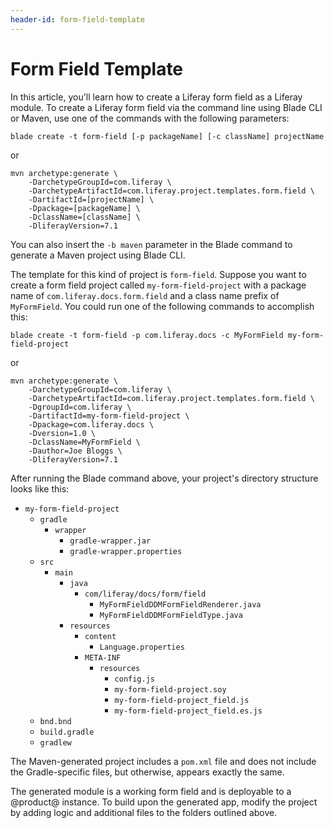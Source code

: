 ```yaml
---
header-id: form-field-template
---
```


# Form Field Template

In this article, you'll learn how to create a Liferay form field as a Liferay
module. To create a Liferay form field via the command line using Blade CLI or
Maven, use one of the commands with the following parameters:

    blade create -t form-field [-p packageName] [-c className] projectName

or

    mvn archetype:generate \
        -DarchetypeGroupId=com.liferay \
        -DarchetypeArtifactId=com.liferay.project.templates.form.field \
        -DartifactId=[projectName] \
        -Dpackage=[packageName] \
        -DclassName=[className] \
        -DliferayVersion=7.1

You can also insert the `-b maven` parameter in the Blade command to generate a
Maven project using Blade CLI.

The template for this kind of project is `form-field`. Suppose you want to
create a form field project called `my-form-field-project` with a package name
of `com.liferay.docs.form.field` and a class name prefix of `MyFormField`. You
could run one of the following commands to accomplish this:

    blade create -t form-field -p com.liferay.docs -c MyFormField my-form-field-project

or

    mvn archetype:generate \
        -DarchetypeGroupId=com.liferay \
        -DarchetypeArtifactId=com.liferay.project.templates.form.field \
        -DgroupId=com.liferay \
        -DartifactId=my-form-field-project \
        -Dpackage=com.liferay.docs \
        -Dversion=1.0 \
        -DclassName=MyFormField \
        -Dauthor=Joe Bloggs \
        -DliferayVersion=7.1

After running the Blade command above, your project's directory structure looks
like this:

- `my-form-field-project`
    - `gradle`
        - `wrapper`
            - `gradle-wrapper.jar`
            - `gradle-wrapper.properties`
    - `src`
        - `main`
            - `java`
                - `com/liferay/docs/form/field`
                    - `MyFormFieldDDMFormFieldRenderer.java`
                    - `MyFormFieldDDMFormFieldType.java`
            - `resources`
                - `content`
                    - `Language.properties`
                - `META-INF`
                    - `resources`
                        - `config.js`
                        - `my-form-field-project.soy`
                        - `my-form-field-project_field.js`
                        - `my-form-field-project_field.es.js`
    - `bnd.bnd`
    - `build.gradle`
    - `gradlew`

The Maven-generated project includes a `pom.xml` file and does not include the
Gradle-specific files, but otherwise, appears exactly the same.

The generated module is a working form field and is deployable to a @product@
instance. To build upon the generated app, modify the project by adding logic
and additional files to the folders outlined above.
